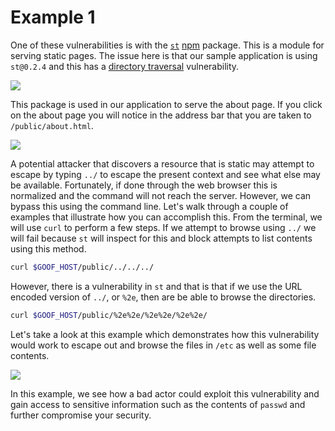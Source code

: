 # Example 1

One of these vulnerabilities is with the [`st`](https://www.npmjs.com/package/st) [npm](https://www.npmjs.com/) package. This is a module for serving static pages. The issue here is that our sample application is using `st@0.2.4` and this has a [directory traversal](https://snyk.io/vuln/npm:st:20140206) vulnerability.

![](https://partner-workshop-assets.s3.us-east-2.amazonaws.com/vuln_st.png)

This package is used in our application to serve the about page. If you click on the about page you will notice in the address bar that you are taken to `/public/about.html`.

![](https://partner-workshop-assets.s3.us-east-2.amazonaws.com/goof_about.png)

A potential attacker that discovers a resource that is static may attempt to escape by typing `../` to escape the present context and see what else may be available. Fortunately, if done through the web browser this is normalized and the command will not reach the server. However, we can bypass this using the command line. Let's walk through a couple of examples that illustrate how you can accomplish this. From the terminal, we will use `curl` to perform a few steps. If we attempt to browse using `../` we will fail because `st` will inspect for this and block attempts to list contents using this method.

```bash
curl $GOOF_HOST/public/../../../
```

 However, there is a vulnerability in `st` and that is that if we use the URL encoded version of `../`, or `%2e`, then are be able to browse the directories.

```bash
curl $GOOF_HOST/public/%2e%2e/%2e%2e/%2e%2e/
```

Let's take a look at this example which demonstrates how this vulnerability would work to escape out and browse the files in `/etc` as well as some file contents.

![](https://partner-workshop-assets.s3.us-east-2.amazonaws.com/st_exploit.gif)

In this example, we see how a bad actor could exploit this vulnerability and gain access to sensitive information such as the contents of `passwd` and further compromise your security.

